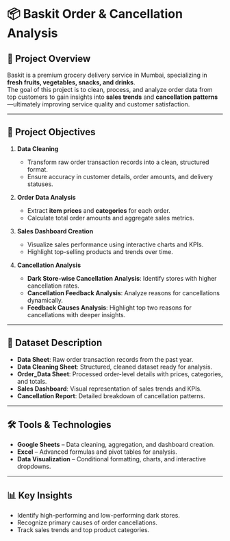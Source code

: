 # 📦 Baskit Order & Cancellation Analysis

## 📌 Project Overview
Baskit is a premium grocery delivery service in Mumbai, specializing in **fresh fruits, vegetables, snacks, and drinks**.  
The goal of this project is to clean, process, and analyze order data from top customers to gain insights into **sales trends** and **cancellation patterns**—ultimately improving service quality and customer satisfaction.

---

## 🎯 Project Objectives
1. **Data Cleaning**  
   - Transform raw order transaction records into a clean, structured format.
   - Ensure accuracy in customer details, order amounts, and delivery statuses.

2. **Order Data Analysis**  
   - Extract **item prices** and **categories** for each order.
   - Calculate total order amounts and aggregate sales metrics.

3. **Sales Dashboard Creation**  
   - Visualize sales performance using interactive charts and KPIs.
   - Highlight top-selling products and trends over time.

4. **Cancellation Analysis**  
   - **Dark Store-wise Cancellation Analysis**: Identify stores with higher cancellation rates.  
   - **Cancellation Feedback Analysis**: Analyze reasons for cancellations dynamically.  
   - **Feedback Causes Analysis**: Highlight top two reasons for cancellations with deeper insights.

---

## 📂 Dataset Description
- **Data Sheet**: Raw order transaction records from the past year.  
- **Data Cleaning Sheet**: Structured, cleaned dataset ready for analysis.  
- **Order_Data Sheet**: Processed order-level details with prices, categories, and totals.  
- **Sales Dashboard**: Visual representation of sales trends and KPIs.  
- **Cancellation Report**: Detailed breakdown of cancellation patterns.

---

## 🛠 Tools & Technologies
- **Google Sheets** – Data cleaning, aggregation, and dashboard creation.
- **Excel** – Advanced formulas and pivot tables for analysis.
- **Data Visualization** – Conditional formatting, charts, and interactive dropdowns.

---

## 📊 Key Insights 
- Identify high-performing and low-performing dark stores.
- Recognize primary causes of order cancellations.
- Track sales trends and top product categories.



